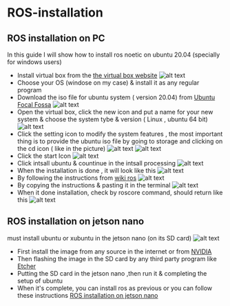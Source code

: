 # ROS-installation
## ROS installation on PC
In this guide I will show how to install ros noetic on ubuntu 20.04 (specially for windows users) 
* Install virtual box from the [the virtual box website](https://www.virtualbox.org/)
![alt text](https://github.com/Maashn5/ROS-installation/blob/main/Picture1.png)
* Choose your OS (windose on my case) & install it as any regular program 
* Download the iso file for ubuntu system ( version 20.04) from [Ubuntu Focal Fossa](https://releases.ubuntu.com/20.04/)
![alt text](https://github.com/Maashn5/ROS-installation/blob/main/Picture2.png)
* Open the virtual box, click the new icon and put a name for your new system & choose the system tybe & version ( Linux , ubuntu 64 bit) 
![alt text](https://github.com/Maashn5/ROS-installation/blob/main/Picture3.png)
* Click the setting icon to modify the system features , the most important thing is to provide the ubuntu iso file by going to storage and clicking on the cd icon ( like in the picture) 
![alt text](https://github.com/Maashn5/ROS-installation/blob/main/Picture4.png) 
![alt text](https://github.com/Maashn5/ROS-installation/blob/main/Picture5.png)
* Click the start Icon
![alt text](https://github.com/Maashn5/ROS-installation/blob/main/Picture6.png)
* Click intsall ubuntu & countinue in the intsall processing 
![alt text](https://github.com/Maashn5/ROS-installation/blob/main/Picture7.png)
* When the installation is done , it will look like this
![alt text](https://github.com/Maashn5/ROS-installation/blob/main/Picture8.png)
* By following the instructions from [wiki ros](http://wiki.ros.org/noetic/Installation/Ubuntu)
![alt text](https://github.com/Maashn5/ROS-installation/blob/main/Picture9.png)
* By copying the instructions & pasting it in the terminal 
![alt text](https://github.com/Maashn5/ROS-installation/blob/main/Picture10.png)
* When it done installation, check by roscore command, should return like this 
![alt text](https://github.com/Maashn5/ROS-installation/blob/main/Picture11.png)
## ROS installation on jetson nano
must install ubuntu or xubuntu in the jetson nano (on its SD card) 
![alt text](https://cdn.stereolabs.com/blog/wp-content/uploads/2019/03/microsd-card-jetson-nano.jpg)
* First install the image from any source in the internet or from [NVIDIA](https://developer.nvidia.com/embedded/learn/get-started-jetson-nano-devkit#write)
* Then flashing the image in the SD card by any third party program like [Etcher](https://www.balena.io/etcher/)
* Putting the SD card in the jetson nano ,then run it & completing the setup of ubuntu 
* When it's complete, you can install ros as previous or you can follow these instructions [ROS installation on jetson nano](https://www.stereolabs.com/blog/ros-and-nvidia-jetson-nano/)
